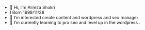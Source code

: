 - 👋 Hi, I’m Alireza Shokri
- I Born 1999/11/28
- 👀 I’m interested create content and wordpress and seo manager
- 🌱 I’m currently learning to pro seo and level up in the wordpress .



